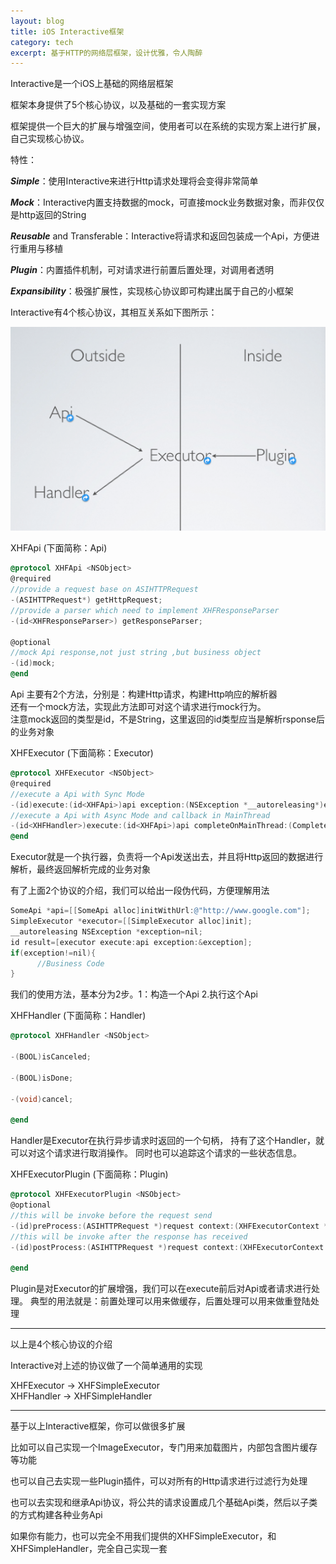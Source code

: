 ```yaml
---
layout: blog
title: iOS Interactive框架
category: tech
excerpt: 基于HTTP的网络层框架，设计优雅，令人陶醉
---
```


Interactive是一个iOS上基础的网络层框架

框架本身提供了5个核心协议，以及基础的一套实现方案

框架提供一个巨大的扩展与增强空间，使用者可以在系统的实现方案上进行扩展，自己实现核心协议。

特性： 

***Simple***：使用Interactive来进行Http请求处理将会变得非常简单

***Mock***：Interactive内置支持数据的mock，可直接mock业务数据对象，而非仅仅是http返回的String

***Reusable*** and Transferable：Interactive将请求和返回包装成一个Api，方便进行重用与移植

***Plugin***：内置插件机制，可对请求进行前置后置处理，对调用者透明

***Expansibility***：极强扩展性，实现核心协议即可构建出属于自己的小框架

Interactive有4个核心协议，其相互关系如下图所示：

<img src="/assets/images/interaceive/protocols.png"/>

XHFApi (下面简称：Api)

```objective-c
@protocol XHFApi <NSObject>
@required
//provide a request base on ASIHTTPRequest  
-(ASIHTTPRequest*) getHttpRequest;
//provide a parser which need to implement XHFResponseParser
-(id<XHFResponseParser>) getResponseParser;

@optional
//mock Api response,not just string ,but business object
-(id)mock;
@end
```
Api 主要有2个方法，分别是：构建Http请求，构建Http响应的解析器  
还有一个mock方法，实现此方法即可对这个请求进行mock行为。  
注意mock返回的类型是id，不是String，这里返回的id类型应当是解析rsponse后的业务对象  

XHFExecutor (下面简称：Executor)

```objective-c
@protocol XHFExecutor <NSObject>
@required
//execute a Api with Sync Mode
-(id)execute:(id<XHFApi>)api exception:(NSException *__autoreleasing*)exception;
//execute a Api with Async Mode and callback in MainThread
-(id<XHFHandler>)execute:(id<XHFApi>)api completeOnMainThread:(CompleteCallback)callback;
@end
```
Executor就是一个执行器，负责将一个Api发送出去，并且将Http返回的数据进行解析，最终返回解析完成的业务对象

有了上面2个协议的介绍，我们可以给出一段伪代码，方便理解用法

```objective-c
SomeApi *api=[[SomeApi alloc]initWithUrl:@"http://www.google.com"];
SimpleExecutor *executor=[[SimpleExecutor alloc]init];
__autoreleasing NSException *exception=nil;
id result=[executor execute:api exception:&exception];
if(exception!=nil){
      //Business Code
}
```
我们的使用方法，基本分为2步。1：构造一个Api  2.执行这个Api  

XHFHandler (下面简称：Handler)

```objective-c
@protocol XHFHandler <NSObject>

-(BOOL)isCanceled;

-(BOOL)isDone;

-(void)cancel;

@end
```
Handler是Executor在执行异步请求时返回的一个句柄，
持有了这个Handler，就可以对这个请求进行取消操作。
同时也可以追踪这个请求的一些状态信息。

XHFExecutorPlugin (下面简称：Plugin)

```objective-c
@protocol XHFExecutorPlugin <NSObject>
@optional
//this will be invoke before the request send
-(id)preProcess:(ASIHTTPRequest *)request context:(XHFExecutorContext *)context api:(id<XHFApi>)api;
//this will be invoke after the response has received
-(id)postProcess:(ASIHTTPRequest *)request context:(XHFExecutorContext *)context api:(id<XHFApi>)api;

@end
```
Plugin是对Executor的扩展增强，我们可以在execute前后对Api或者请求进行处理。
典型的用法就是：前置处理可以用来做缓存，后置处理可以用来做重登陆处理

***

以上是4个核心协议的介绍

Interactive对上述的协议做了一个简单通用的实现

XHFExecutor -> XHFSimpleExecutor  
XHFHandler  -> XHFSimpleHandler  

***

基于以上Interactive框架，你可以做很多扩展

比如可以自己实现一个ImageExecutor，专门用来加载图片，内部包含图片缓存等功能

也可以自己去实现一些Plugin插件，可以对所有的Http请求进行过滤行为处理

也可以去实现和继承Api协议，将公共的请求设置成几个基础Api类，然后以子类的方式构建各种业务Api

如果你有能力，也可以完全不用我们提供的XHFSimpleExecutor，和XHFSimpleHandler，完全自己实现一套






